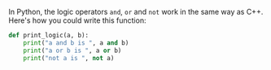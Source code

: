  In Python, the logic operators `and`, `or` and `not` work in the same way as C++. Here's how you could write this function:

```python
def print_logic(a, b):
    print("a and b is ", a and b)
    print("a or b is ", a or b)
    print("not a is ", not a)
```

